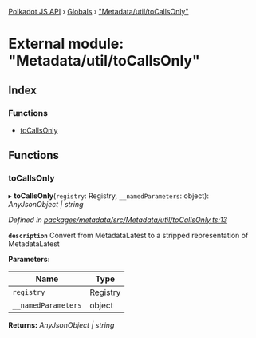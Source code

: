 [Polkadot JS API](../README.md) › [Globals](../globals.md) › ["Metadata/util/toCallsOnly"](_metadata_util_tocallsonly_.md)

# External module: "Metadata/util/toCallsOnly"

## Index

### Functions

* [toCallsOnly](_metadata_util_tocallsonly_.md#tocallsonly)

## Functions

###  toCallsOnly

▸ **toCallsOnly**(`registry`: Registry, `__namedParameters`: object): *AnyJsonObject | string*

*Defined in [packages/metadata/src/Metadata/util/toCallsOnly.ts:13](https://github.com/polkadot-js/api/blob/33fd1b1c78/packages/metadata/src/Metadata/util/toCallsOnly.ts#L13)*

**`description`** Convert from MetadataLatest to a stripped representation of MetadataLatest

**Parameters:**

Name | Type |
------ | ------ |
`registry` | Registry |
`__namedParameters` | object |

**Returns:** *AnyJsonObject | string*

